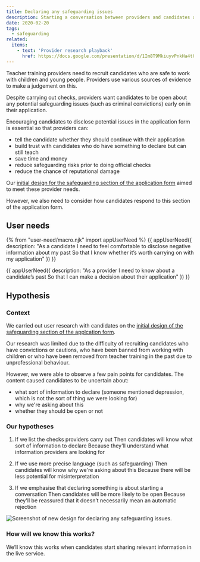 ```yaml
---
title: Declaring any safeguarding issues
description: Starting a conversation between providers and candidates about safeguarding issues.
date: 2020-02-20
tags:
  - safeguarding
related:
  items:
    - text: 'Provider research playback'
      href: https://docs.google.com/presentation/d/1Im8T9MkiuyvPnkHa4tOeZU9M-Sl_E10Zkv2mrn6lEJY/edit#slide=id.p
---
```


Teacher training providers need to recruit candidates who are safe to work with children and young people. Providers use various sources of evidence to make a judgement on this.

Despite carrying out checks, providers want candidates to be open about any potential safeguarding issues (such as criminal convictions) early on in their application.

Encouraging candidates to disclose potential issues in the application form is essential so that providers can:

- tell the candidate whether they should continue with their application
- build trust with candidates who do have something to declare but can still teach
- save time and money
- reduce safeguarding risks prior to doing official checks
- reduce the chance of reputational damage

Our [initial design for the safeguarding section of the application form](/apply-for-teacher-training/suitability-to-work-with-children#your-suitability-to-work-with-children) aimed to meet these provider needs.

However, we also need to consider how candidates respond to this section of the application form.

## User needs

{% from "user-need/macro.njk" import appUserNeed %}
{{ appUserNeed({
  description: "As a candidate
I need to feel comfortable to disclose negative information about my past
So that I know whether it’s worth carrying on with my application"
}) }}

{{ appUserNeed({
  description: "As a provider
I need to know about a candidate’s past
So that I can make a decision about their application"
}) }}

## Hypothesis

### Context

We carried out user research with candidates on the [initial design of the safeguarding section of the applcation form](/apply-for-teacher-training/suitability-to-work-with-children#your-suitability-to-work-with-children).

Our research was limited due to the difficulty of recruiting candidates who have convictions or cautions, who have been banned from working with children or who have been removed from teacher training in the past due to unprofessional behaviour.

However, we were able to observe a few pain points for candidates. The content caused candidates to be uncertain about:

- what sort of information to declare (someone mentioned depression, which is not the sort of thing we were looking for)
- why we're asking about this
- whether they should be open or not

### Our hypotheses

1. If we list the checks providers carry out
Then candidates will know what sort of information to declare
Because they'll understand what information providers are looking for

2. If we use more precise language (such as safeguarding)
Then candidates will know why we're asking about this
Because there will be less potential for misinterpretation

3. If we emphasise that declaring something is about starting a conversation
Then candidates will be more likely to be open
Because they'll be reassured that it doesn’t necessarily mean an automatic rejection

![Screenshot of new design for declaring any safeguarding issues.](new-design-for-declaring-any-safeguarding-issues.png "New design for declaring any safeguarding issues")

### How will we know this works?

We’ll know this works when candidates start sharing relevant information in the live service.
